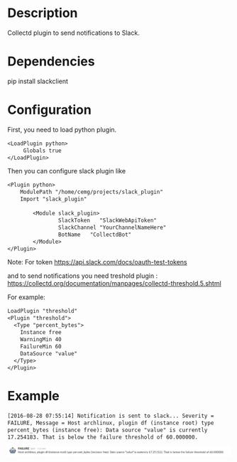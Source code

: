 Description
===========

Collectd plugin to send notifications to Slack.

Dependencies
============

pip install slackclient


Configuration
=============
First, you need to load python plugin.

```
<LoadPlugin python>
     Globals true
</LoadPlugin>
```

Then you can configure slack plugin like

```
<Plugin python>
	ModulePath "/home/cemg/projects/slack_plugin"
	Import "slack_plugin"

        <Module slack_plugin>
        		SlackToken   "SlackWebApiToken"
		        SlackChannel "YourChannelNameHere"
		        BotName   "CollectdBot"
        </Module>
</Plugin>
```

Note:
For token https://api.slack.com/docs/oauth-test-tokens

and to send notifications you need treshold plugin : https://collectd.org/documentation/manpages/collectd-threshold.5.shtml

For example:

```
LoadPlugin "threshold"
<Plugin "threshold">
  <Type "percent_bytes">
    Instance free
    WarningMin 40
    FailureMin 60
    DataSource "value"
  </Type>
</Plugin>

```

Example
=======

```
[2016-08-28 07:55:14] Notification is sent to slack... Severity =  FAILURE, Message = Host archlinux, plugin df (instance root) type percent_bytes (instance free): Data source "value" is currently 17.254183. That is below the failure threshold of 60.000000.

```
![](preview.png)


